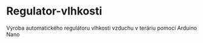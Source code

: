 # Regulator-vlhkosti
Výroba automatického regulátoru vlhkosti vzduchu v teráriu pomocí Arduino Nano
